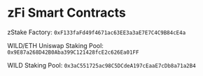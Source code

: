 # zFi Smart Contracts

zStake Factory: `0xF133faFd49f4671ac63EE3a3aE7E7C4C9B84cE4a`

WILD/ETH Uniswap Staking Pool: `0x9E87a268D42B0Aba399C121428fcE2c626Ea01FF`

WILD Staking Pool: `0x3aC551725ac98C5DCdeA197cEaaE7cDb8a71a2B4`
